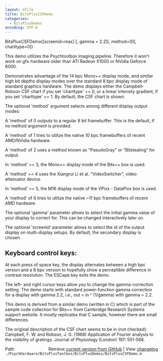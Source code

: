 ```yaml
---
layout: mfile
title: BitsPlusCSFDemo
categories:
  - BitsPlusDemos
encoding: UTF-8
---
```


BitsPlusCSFDemo([screenid=max] [, gamma = 2.2][, method=0][, charttype=0])

This demo utilizes the Psychtoolbox imaging pipeline. Therefore it won't
work on gfx-hardware older than ATI Radeon X1000 or NVidia Geforce 6000.

Demonstrates advantage of the 14 bpc Mono++ display mode, and similar high
bit depths display modes over the standard 8 bpc display mode of standard
graphics hardware. The demo displays either the Campbell-Robson CSF chart
if you set 'charttype' == 0, or a linear intensity gradient, if you set
'charttype' == 1. By default, the CSF chart is shown.

The optional 'method' argument selects among different display output
modes:

A 'method' of 0 outputs to a regular 8 bit framebuffer. This is the
default, if no method argument is provided.

A 'method' of 1 tries to utilize the native 10 bpc framebuffers of recent
AMD/NVidia hardware.

A 'method' of 2 uses a method known as "PseudoGray" or "Bitstealing" for
output.

In 'method' == 3, the Mono++ display mode of the Bits++ box is used.

A 'method' == 4 uses the Xiangrui Li et al. "VideoSwitcher", video
attenuator device.

In 'method' == 5, the M16 display mode of the VPixx - DataPixx box is used.

A 'method' of 6 tries to utilize the native ~11 bpc framebuffers of recent
AMD hardware.

The optional 'gamma' parameter allows to select the initial gamma value
of your display to correct for. This can be changed interactively later
on.

The optional 'screenid' parameter allows to select the id of the output
display on multi-display setups. By default, the secondary display is
chosen.

Keyboard control keys:
----------------------

At each press of space key, the display alternates between a high bpc
version and a 8 bpc version to hopefully show a perceptible difference in
contrast resolution. The ESCape key exits the demo.

The left- and right cursor keys allow you to change the gamma-correction
setting. The demo starts with standard power-function gamma correction
for a display with gamma 2.2, i.e., out = in ^ (1/gamma) with gamma =
2\.2.

This demo is derived from a similar demo (written in C) which is part of
the sample code collection for Bits++ from Cambridge Research Systems
support website. It mostly replicates that C sample, however there are
small differences.

The original description of the CSF chart seems to be in (not checked):
Campbell, F. W. and Robson, J. G. (1968) Application of Fourier analysis
to the visibility of gratings. Journal of Physiology (London) 197:
551-566.




<div class="code_header" style="text-align:right;">
  <span style="float:left;">Path&nbsp;&nbsp;</span> <span class="counter">Retrieve <a href=
  "https://raw.github.com/Psychtoolbox-3/Psychtoolbox-3/beta/./PsychHardware/BitsPlusToolbox/BitsPlusDemos/BitsPlusCSFDemo.m">current version from GitHub</a> | View <a href=
  "https://github.com/Psychtoolbox-3/Psychtoolbox-3/commits/beta/./PsychHardware/BitsPlusToolbox/BitsPlusDemos/BitsPlusCSFDemo.m">changelog</a></span>
</div>
<div class="code">
  <code>./PsychHardware/BitsPlusToolbox/BitsPlusDemos/BitsPlusCSFDemo.m</code>
</div>
